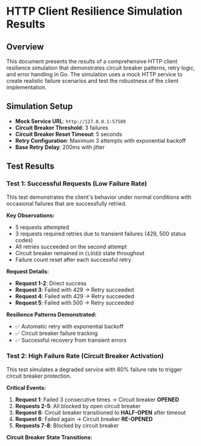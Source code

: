 # HTTP Client Resilience Simulation Results

## Overview

This document presents the results of a comprehensive HTTP client resilience simulation that demonstrates circuit breaker patterns, retry logic, and error handling in Go. The simulation uses a mock HTTP service to create realistic failure scenarios and test the robustness of the client implementation.

## Simulation Setup

- **Mock Service URL**: `http://127.0.0.1:57589`
- **Circuit Breaker Threshold**: 3 failures
- **Circuit Breaker Reset Timeout**: 5 seconds
- **Retry Configuration**: Maximum 3 attempts with exponential backoff
- **Base Retry Delay**: 200ms with jitter

## Test Results

### Test 1: Successful Requests (Low Failure Rate)

This test demonstrates the client's behavior under normal conditions with occasional failures that are successfully retried.

**Key Observations:**
- 5 requests attempted
- 3 requests required retries due to transient failures (429, 500 status codes)
- All retries succeeded on the second attempt
- Circuit breaker remained in `CLOSED` state throughout
- Failure count reset after each successful retry

**Request Details:**
- **Request 1-2**: Direct success
- **Request 3**: Failed with 429 → Retry succeeded
- **Request 4**: Failed with 429 → Retry succeeded
- **Request 5**: Failed with 500 → Retry succeeded

**Resilience Patterns Demonstrated:**
- ✅ Automatic retry with exponential backoff
- ✅ Circuit breaker failure tracking
- ✅ Successful recovery from transient errors

### Test 2: High Failure Rate (Circuit Breaker Activation)

This test simulates a degraded service with 80% failure rate to trigger circuit breaker protection.

**Critical Events:**
1. **Request 1**: Failed 3 consecutive times → Circuit breaker **OPENED**
2. **Requests 2-5**: All blocked by open circuit breaker
3. **Request 6**: Circuit breaker transitioned to **HALF-OPEN** after timeout
4. **Request 6**: Failed again → Circuit breaker **RE-OPENED**
5. **Requests 7-8**: Blocked by circuit breaker

**Circuit Breaker State Transitions:**